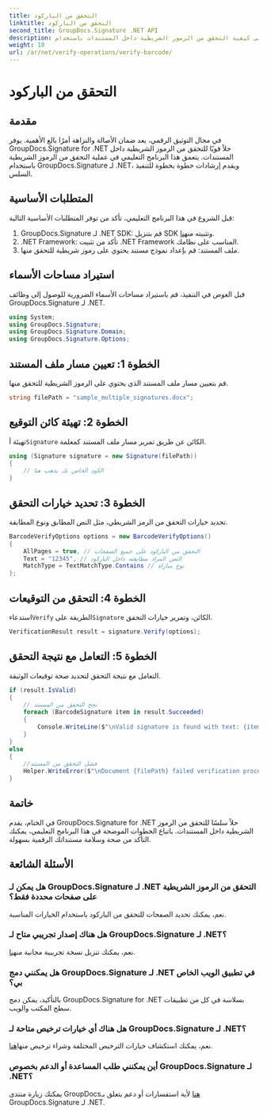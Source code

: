 ```yaml
---
title: التحقق من الباركود
linktitle: التحقق من الباركود
second_title: GroupDocs.Signature .NET API
description: تعرف على كيفية التحقق من الرموز الشريطية داخل المستندات باستخدام GroupDocs.Signature لـ .NET. اتبع برنامجنا التعليمي خطوة بخطوة للتنفيذ السلس.
weight: 10
url: /ar/net/verify-operations/verify-barcode/
---
```


# التحقق من الباركود

## مقدمة
في مجال التوثيق الرقمي، يعد ضمان الأصالة والنزاهة أمرًا بالغ الأهمية. يوفر GroupDocs.Signature for .NET حلاً قويًا للتحقق من الرموز الشريطية داخل المستندات. يتعمق هذا البرنامج التعليمي في عملية التحقق من الرموز الشريطية باستخدام GroupDocs.Signature لـ .NET، ويقدم إرشادات خطوة بخطوة للتنفيذ السلس.
## المتطلبات الأساسية
قبل الشروع في هذا البرنامج التعليمي، تأكد من توفر المتطلبات الأساسية التالية:
1.  GroupDocs.Signature لـ .NET SDK: قم بتنزيل SDK وتثبيته من[هنا](https://releases.groupdocs.com/signature/net/).
2. .NET Framework: تأكد من تثبيت .NET Framework المناسب على نظامك.
3. ملف المستند: قم بإعداد نموذج مستند يحتوي على رموز شريطية للتحقق منها.

## استيراد مساحات الأسماء
قبل الغوص في التنفيذ، قم باستيراد مساحات الأسماء الضرورية للوصول إلى وظائف GroupDocs.Signature لـ .NET.
```csharp
using System;
using GroupDocs.Signature;
using GroupDocs.Signature.Domain;
using GroupDocs.Signature.Options;
```
## الخطوة 1: تعيين مسار ملف المستند
قم بتعيين مسار ملف المستند الذي يحتوي على الرموز الشريطية للتحقق منها.
```csharp
string filePath = "sample_multiple_signatures.docx";
```
## الخطوة 2: تهيئة كائن التوقيع
 تهيئة أ`Signature` الكائن عن طريق تمرير مسار ملف المستند كمعلمة.
```csharp
using (Signature signature = new Signature(filePath))
{
    // الكود الخاص بك يذهب هنا
}
```
## الخطوة 3: تحديد خيارات التحقق
تحديد خيارات التحقق من الرمز الشريطي، مثل النص المطابق ونوع المطابقة.
```csharp
BarcodeVerifyOptions options = new BarcodeVerifyOptions()
{
    AllPages = true, // التحقق من الباركود على جميع الصفحات
    Text = "12345", // النص المراد مطابقته داخل الباركود
    MatchType = TextMatchType.Contains // نوع مباراة
};
```
## الخطوة 4: التحقق من التوقيعات
 استدعاء`Verify` الطريقة على`Signature` الكائن، وتمرير خيارات التحقق.
```csharp
VerificationResult result = signature.Verify(options);
```
## الخطوة 5: التعامل مع نتيجة التحقق
التعامل مع نتيجة التحقق لتحديد صحة توقيعات الوثيقة.
```csharp
if (result.IsValid)
{
    // نجح التحقق من المستند
    foreach (BarcodeSignature item in result.Succeeded)
    {
        Console.WriteLine($"\nValid signature is found with text: {item.Text} and type: {item.EncodeType.TypeName}.");
    }
}
else
{
    //فشل التحقق من المستند
    Helper.WriteError($"\nDocument {filePath} failed verification process.");
}
```

## خاتمة
في الختام، يقدم GroupDocs.Signature for .NET حلاً سلسًا للتحقق من الرموز الشريطية داخل المستندات. باتباع الخطوات الموضحة في هذا البرنامج التعليمي، يمكنك التأكد من صحة وسلامة مستنداتك الرقمية بسهولة.
## الأسئلة الشائعة
### هل يمكن لـ GroupDocs.Signature لـ .NET التحقق من الرموز الشريطية على صفحات محددة فقط؟
نعم، يمكنك تحديد الصفحات للتحقق من الباركود باستخدام الخيارات المناسبة.
### هل هناك إصدار تجريبي متاح لـ GroupDocs.Signature لـ .NET؟
 نعم، يمكنك تنزيل نسخة تجريبية مجانية من[هنا](https://releases.groupdocs.com/).
### هل يمكنني دمج GroupDocs.Signature لـ .NET في تطبيق الويب الخاص بي؟
بالتأكيد، يمكن دمج GroupDocs.Signature for .NET بسلاسة في كل من تطبيقات سطح المكتب والويب.
### هل هناك أي خيارات ترخيص متاحة لـ GroupDocs.Signature لـ .NET؟
 نعم، يمكنك استكشاف خيارات الترخيص المختلفة وشراء ترخيص منها[هنا](https://purchase.groupdocs.com/buy).
### أين يمكنني طلب المساعدة أو الدعم بخصوص GroupDocs.Signature لـ .NET؟
 يمكنك زيارة منتدى GroupDocs[هنا](https://forum.groupdocs.com/c/signature/13) لأية استفسارات أو دعم يتعلق بـ GroupDocs.Signature لـ .NET.